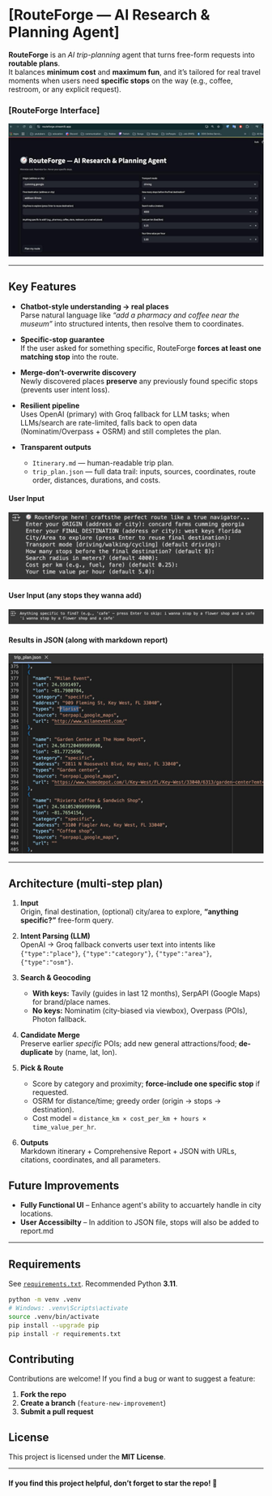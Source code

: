 # [RouteForge — AI Research & Planning Agent] 

**RouteForge** is an *AI trip-planning* agent that turns free-form requests into **routable plans**.  
It balances **minimum cost** and **maximum fun**, and it’s tailored for real travel moments when users need **specific stops** on the way (e.g., coffee, restroom, or any explicit request).

### [RouteForge Interface]
![Upload Interface](interface/ui.png)

---

## Key Features

- **Chatbot-style understanding → real places**  
  Parse natural language like *“add a pharmacy and coffee near the museum”* into structured intents, then resolve them to coordinates.

- **Specific-stop guarantee**  
  If the user asked for something specific, RouteForge **forces at least one matching stop** into the route.

- **Merge-don’t-overwrite discovery**  
  Newly discovered places **preserve** any previously found specific stops (prevents user intent loss).

- **Resilient pipeline**  
  Uses OpenAI (primary) with Groq fallback for LLM tasks; when LLMs/search are rate-limited, falls back to open data (Nominatim/Overpass + OSRM) and still completes the plan.

- **Transparent outputs**  
  - `Itinerary.md` — human-readable trip plan.  
  - `trip_plan.json` — full data trail: inputs, sources, coordinates, route order, distances, durations, and costs.

#### User Input
![user_input](interface/input.png)

#### User Input (any stops they wanna add)
![adding_stops](interface/stops.png)

#### Results in JSON (along with markdown report)
![json](interface/json.png)

---

## Architecture (multi-step plan)

1. **Input**  
   Origin, final destination, (optional) city/area to explore, **“anything specific?”** free-form query.

2. **Intent Parsing (LLM)**  
   OpenAI → Groq fallback converts user text into intents like  
   `{"type":"place"}`, `{"type":"category"}`, `{"type":"area"}`, `{"type":"osm"}`.

3. **Search & Geocoding**  
   - **With keys:** Tavily (guides in last 12 months), SerpAPI (Google Maps) for brand/place names.  
   - **No keys:** Nominatim (city-biased via viewbox), Overpass (POIs), Photon fallback.

4. **Candidate Merge**  
   Preserve earlier *specific* POIs; add new general attractions/food; **de-duplicate** by (name, lat, lon).

5. **Pick & Route**  
   - Score by category and proximity; **force-include one specific stop** if requested.  
   - OSRM for distance/time; greedy order (origin → stops → destination).  
   - Cost model = `distance_km × cost_per_km + hours × time_value_per_hr`.

6. **Outputs**  
   Markdown itinerary + Comprehensive Report + JSON with URLs, citations, coordinates, and all parameters.

## Future Improvements
- **Fully Functional UI** – Enhance agent's ability to accuartely handle in city locations.
- **User Accessibilty** – In addition to JSON file, stops will also be added to report.md

---

## Requirements

See [`requirements.txt`](./requirements.txt). Recommended Python **3.11**.

```bash
python -m venv .venv
# Windows: .venv\Scripts\activate
source .venv/bin/activate
pip install --upgrade pip
pip install -r requirements.txt
```

## Contributing
Contributions are welcome! If you find a bug or want to suggest a feature:
1. **Fork the repo**
2. **Create a branch** (`feature-new-improvement`)
3. **Submit a pull request**

## License
This project is licensed under the **MIT License**.

---

#### If you find this project helpful, don’t forget to star the repo! 🎀
